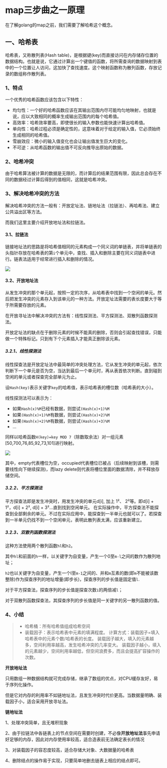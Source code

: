 # map三步曲之一原理


在了解golang的map之前，我们需要了解哈希这个概念。

## 一、哈希表

哈希表，又称散列表(Hash table)，是根据键(key)而直接访问在内存储存位置的数据结构。也就是说，它通过计算出一个键值的函数，将所需查询的数据映射到表中的一个位置让人访问，这加快了查找速度。这个映射函数称为散列函数，存放记录的数组称作散列表。

### 1、特点

一个优秀的哈希函数应该包含以下特性：

- 均匀性：一个好的哈希函数应该在其输出范围内尽可能均匀地映射，也就是说，应以大致相同的概率生成输出范围内的每个哈希值。
- 高效率：哈希效率要高，即使很长的输入参数也能快速计算出哈希值。
- 单向性：哈希过程必须是确定性的，这意味着对于给定的输入值，它必须始终生成相同的哈希值。
- 雪崩效应：微小的输入值变化也会让输出值发生巨大的变化。
- 不可逆：从哈希函数的输出值不可反向推导出原始的数据。

### 2、哈希冲突

由于哈希算法被计算的数据是无限的，而计算后的结果范围有限，因此总会存在不同的数据经过计算后得到的值相同，这就是哈希冲突。

### 3、解决哈希冲突的方法

解决哈希冲突的方法一般有：开放定址法、链地址法（拉链法）、再哈希法、建立公共溢出区等方法。

而我们这里主要介绍开放地址法和拉链法。

#### 3.1、拉链法

链接地址法的思路是将哈希值相同的元素构成一个同义词的单链表，并将单链表的头指针存放在哈希表的第`i`个单元中，查找、插入和删除主要在同义词链表中进行。链表法适用于经常进行插入和删除的情况。

![](https://gitee.com/zongl/cloudImage/raw/master/images/2021/12/05/hash_link.png)

#### 3.2、开放地址法

从发生冲突的那个单元起，按照一定的次序，从哈希表中找到一个空闲的单元。然后把发生冲突的元素存入到该单元的一种方法。开放定址法需要的表长度要大于等于所需要存放的元素。

在开放寻址法中解决冲突的方法有：线性探测法、平方探测法、双散列函数探测法。

开放定址法的缺点在于删除元素的时候不能真的删除，否则会引起查找错误，只能做一个特殊标记。只到有下个元素插入才能真正删除该元素。

##### 3.2.1、线性探测法

线性探查法是开放定址法中最简单的冲突处理方法，它从发生冲突的单元起，依次判断下一个单元是否为空，当达到最后一个单元时，再从表首依次判断。直到碰到空闲的单元或者探查完全部单元为止。

设`Hash(key)`表示关键字`key`的哈希值，表示哈希表的槽位数（哈希表的大小）。

线性探测法可以表示为：

- 如果`Hash(x)%M`已经有数据，则尝试`(Hash(x)+1)%M`
- 如果`(Hash(x)+1)%M`有数据，则尝试`(Hash(x)+2)%M`
- 如果`(Hash(x)+2)%M`有数据，则尝试`(Hash(x)+3)%M`
- ...

同样以哈希函数`H(key)=key MOD 7`（除数取余法）对一组元素[50,700,76,85,92,73,101]进行映射。

![](https://gitee.com/zongl/cloudImage/raw/master/images/2021/12/05/hash_line.png)

其中，empty代表槽位为空，occupied代表槽位已被占（后续映射到该槽，则需要线性向下继续探测)，而lazy delete则代表将槽位里面的数据清除，并不释放存储空间。

##### 3.2.2、平方探测法

平方探查法即是发生冲突时，用发生冲突的单元d[i], 加上 1²、 2²等。即d[i] + 1²，d[i] + 2², d[i] + 3²…直到找到空闲单元。 在实际操作中，平方探查法不能探查到全部剩余的单元。不过在实际应用中，能探查到一半单元也就可以了。若探查到一半单元仍找不到一个空闲单元，表明此散列表太满，应该重新建立。

##### 3.2.3、双散列函数探测法

这种方法使用两个散列函数`hl`和`h2`。

其中`hl`和前面的`h`一样，以关键字为自变量，产生一个0至`m-l`之间的数作为散列地址；

`h2`也以关键字为自变量，产生一个l至`m-1`之间的、并和`m`互素的数(即`m`不能被该数整除)作为探查序列的地址增量(即步长)，探查序列的步长值是固定值`l`.

对于平方探查法，探查序列的步长值是探查次数`i`的两倍减`l`；

对于双散列函数探查法，其探查序列的步长值是同一关键字的另一散列函数的值。

### 4、小结

> - 哈希桶：所有哈希值组成哈希空间
> - 装载因子：表示哈希表中元素的填满程度。
>   计算方式：装载因子=填入哈希表中的元素个数/哈希表的长度。
>   装载因子越大，填入的元素越多，空间利用率越高，发生哈希冲突的几率变大。
>   装载因子越小，填入的元素越少，空间利用率越低，但空间浪费多，而且会提高扩容操作的次数。

**开放地址法**

只用数组一种数据结构就可完成存储，继承了数组的优点，对CPU缓存友好，易于序列化操作。

但是它对内存的利用率不如链地址法，且发生冲突时代价更高。当数据量明确、装载因子小，适合采用开放寻址法。

**链地址法**

1、处理冲突简单，且无堆积现象

2、由于拉链法中各链表上的节点空间在需要时创建，不必像**开放地址法**事先申请好足够的内存，因此对内存使用率较高，适合造表前无法确定表长的情况

3、对装载因子的容忍度较高，适合存储大对象、大数据量的哈希表

4、删除结点的操作易于实现，只要简单地删去链表上相应的结点即可。
